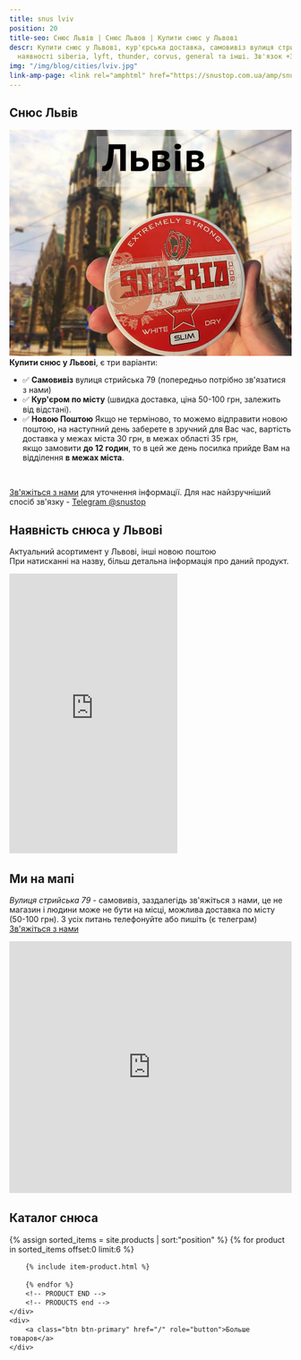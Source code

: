 ```yaml
---
title: snus lviv
position: 20
title-seo: Снюс Львів | Снюс Львов | Купити снюс у Львові
descr: Купити снюс у Львові, кур'єрська доставка, самовивіз вулиця стрийська 79. В
  наявності siberia, lyft, thunder, corvus, general та інші. Зв'язок +380675680230
img: "/img/blog/cities/lviv.jpg"
link-amp-page: <link rel="amphtml" href="https://snustop.com.ua/amp/snus-lviv">
---
```


<section class="mb-4">
	<h1>Снюс Львів</h1>
	<div class="row">
		<div class="col-md-7">
			<img class="img-fluid" src="/img/blog/cities/lviv.jpg" alt="Снюс Львів">
		</div>
		<div class="col-md-5">
			<strong>Купити снюс у Львові</strong>, є три варіанти:
			<ul>
				<li>✅ <b>Самовивіз</b> вулиця стрийська 79 (попередньо потрібно зв'язатися з нами)</li>
				<li>✅ <b>Кур'єром по місту</b> (швидка доставка, ціна 50-100 грн, залежить від відстані).</li>
				<li>✅ <b>Новою Поштою</b> Якщо не терміново, то можемо відправити новою поштою, на наступний день заберете в зручний для Вас час, вартість доставка у межах міста 30 грн, в межах області 35 грн,<br>якщо замовити <b>до 12 годин</b>, то в цей же день посилка прийде Вам на відділення <b>в межах міста</b>.</li>
			</ul><br>
			<p><a href="#contactModal" data-toggle="modal" data-target="#contactModal">Зв'яжіться з нами</a> для уточнення інформації. Для нас найзручніший спосіб зв'язку - <a href="//t.me/snustop" target="_blank" title="Telegram"><i class="icon-telegram"></i>Telegram @snustop</a></p>
		</div>
	</div>
</section>

<section class="mb-4">
	<div class="row">
		<div class="col-md-6">
			<h2>Наявність снюса у Львові</h2>
			<p>Актуальний асортимент у Львові, інші новою поштою<br>
			При натисканні на назву, більш детальна інформація про даний продукт.</p>
			<iframe class="mb-2" frameborder="0"
			width="300" height="500px"
			src="https://docs.google.com/spreadsheets/d/e/2PACX-1vRZcerEKqNrVxV1n3E5M1UWnCSUatrtjy5FGA2hXc8x8QwHdqRNCboZ9XuacC4IpoW5Y5GdK6qbi1UI/pubhtml?gid=0&amp;single=true&amp;widget=false&amp;chrome=false&amp;headers=false"></iframe>
		</div>
		<div class="col-md-6">
			<h2>Ми на мапі</h2>
			<p><i>Вулиця стрийська 79</i> - самовивіз, заздалегідь зв'яжіться з нами, це не магазин і людини може не бути на місці, можлива доставка по місту (50-100 грн). З усіх питань телефонуйте або пишіть (є телеграм) <a href="#contactModal" data-toggle="modal" data-target="#contactModal">Зв'яжіться з нами</a></p>
			<iframe src="https://www.google.com/maps/embed?pb=!1m18!1m12!1m3!1d2575.8272763779355!2d24.014367315707585!3d49.78931297938962!2m3!1f0!2f0!3f0!3m2!1i1024!2i768!4f13.1!3m3!1m2!1s0x473ae7d1f1e6b6d3%3A0x5387208420dc9c2c!2z0YPQuy4g0KHRgtGA0YvQudGB0LrQsNGPLCA3OSwg0JvRjNCy0L7Qsiwg0JvRjNCy0L7QstGB0LrQsNGPINC-0LHQu9Cw0YHRgtGMLCA3OTAwMA!5e0!3m2!1sru!2sua!4v1581549542753!5m2!1sru!2sua" width="100%" height="450" frameborder="0" style="border:0;" allowfullscreen=""></iframe>
		</div>
	</div>
</section>

<section class="mb-4">
	<h2>Каталог снюса</h2>
	<div class="row catalog">
		<!-- PRODUCTS start -->
		<!-- PRODUCT START -->
		{% assign sorted_items = site.products | sort:"position" %}
		{% for product in sorted_items offset:0 limit:6 %}
		
		{% include item-product.html %}

		{% endfor %}
		<!-- PRODUCT END -->
		<!-- PRODUCTS end -->
	</div>
	<div>
		<a class="btn btn-primary" href="/" role="button">Больше товаров</a>
	</div>
</section>

<!-- <section class="faq-details" itemscope itemtype="https://schema.org/FAQPage">
	<h2>Часті питання:</h2>
	<details itemscope itemprop="mainEntity" itemtype="https://schema.org/Question">
		<summary itemprop="name">Скільки коштує доставка?</summary>
		<div itemscope itemprop="acceptedAnswer" itemtype="https://schema.org/Answer">
			<ul itemprop="text">
				<li>- Новою поштою 30 грн по місту, якщо без "наложки" (передоплата на картку).</li>
				<li>- Самовивіз - Безкоштовно (заздалегідь зв'язавшись з нами: <a href="//t.me/snustop" target="_blank" title="Telegram">Написати в Telegram</a> або зателефонуйте <a href="tel:+380675680230" title="Позвонить">+38 067 568 02 30</a>)</li>
				<li>- Доставка по місту, залежить від відстані (40-100 грн) (уточніть зв'язавшись з нами: <a href="//t.me/snustop" target="_blank" title="Telegram">Написати в Telegram</a> або зателефонуйте <a href="tel:+380675680230" title="Позвонить">+38 067 568 02 30</a>)</li>
			</ul>
		</div>
	</details>
	<details itemscope itemprop="mainEntity" itemtype="https://schema.org/Question">
		<summary itemprop="name">Який снюс в наявності?</summary>
		<div itemscope itemprop="acceptedAnswer" itemtype="https://schema.org/Answer">
			<p itemprop="text"><a href="/siberia-white-dry-slim">Червона сибір slim</a>, <a href="/lyft-x-strong-freeze-slim-white">Lyft Freeze</a>, <a href="/lyft-strong-ice-cool-mint-slim-all-white">Lyft Ice Cool</a>, <a href="/siberia-white">Звичайна сибір</a> (великі пакети), <a href="/thunder-x-slim-white-dry">Thunder X slim</a>, <a href="/corvus-brutal">Corvus Brutal 68 мг</a>, <a href="/g4-cryo-slim-all-white-super-strong">Ванільний g4 Cryo</a>, <a href="/general-g4-slim-apple-white">G4 Apple</a>, та інші. Уточніть зв'язавшись з нами: <a href="//t.me/snustop" target="_blank" title="Telegram">Написати в Telegram</a> або зателефонуйте <a href="tel:+380675680230" title="Позвонить">+38 067 568 02 30</a></p>
		</div>
	</details>
	<details itemscope itemprop="mainEntity" itemtype="https://schema.org/Question">
		<summary itemprop="name">Який найміцніший снюс?</summary>
		<div itemscope itemprop="acceptedAnswer" itemtype="https://schema.org/Answer">
			<div itemprop="text">
				<p>Деякі недобросовісні виробники пишуть завищену кількість нікотину, але на ділі це не так. Також кількість нікотину це не єдиний критерій міцності (залежить від вологості, якості сировини, розміру пакетика, смаку, наприклад в білому Lyft Freeze всього 16 мг нікотину, але відчувається набагато більше.</p>
				<h3>Рейтинг міцності:</h3>
				<ul>
					<li>1. <a href="/corvus-brutal">Corvus Brutal</a> 68 мг (не рекомендуємо).</li>
					<li>2. <a href="siberia-white-dry-slim">Червона сибір slim</a> 43 мг.</li>
					<li>3. <a href="/thunder-x-slim-white-dry">Thunder x slim</a> 45 мг.</li>
					<li>4. <a href="/lyft-x-strong-freeze-slim-white">Lyft Freeze</a> 16 мг.</li>
					<li>5. <a href="/g4-cryo-slim-all-white-super-strong">G4 Cryo</a> 22 мг.</li>
				</ul>
				<p class="small">У списку представлені тільки найміцніші представники брендів. <a href="/ultra-strong">Всі дуже міцні продукти.</a></p>
			</div>
		</div>
	</details>
	<details itemscope itemprop="mainEntity" itemtype="https://schema.org/Question">
		<summary itemprop="name">Якщо мені немає 18 років, я можу купити снюс?</summary>
		<div itemscope itemprop="acceptedAnswer" itemtype="https://schema.org/Answer">
			<p itemprop="text">Ні. Будь-які никотинові продукти <b>строго з 18 років</b>!</p>
		</div>
	</details>
</section> -->

